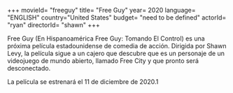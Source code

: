 
+++
movieId= "freeguy"
title= "Free Guy"
year= 2020
language= "ENGLISH"
country="United States"
budget= "need to be defined"
actorId= "ryan"
directorId= "shawn"
+++

Free Guy (En Hispanoamérica Free Guy: Tomando El Control) es una próxima película estadounidense de comedia de acción. Dirigida por Shawn Levy, la película sigue a un cajero que descubre que es un personaje de un videojuego de mundo abierto, llamado Free City y que pronto será desconectado.

La película se estrenará el 11 de diciembre de 2020.1​